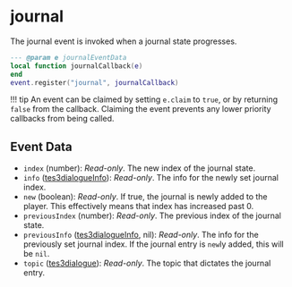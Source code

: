 # journal

The journal event is invoked when a journal state progresses.

```lua
--- @param e journalEventData
local function journalCallback(e)
end
event.register("journal", journalCallback)
```

!!! tip
	An event can be claimed by setting `e.claim` to `true`, or by returning `false` from the callback. Claiming the event prevents any lower priority callbacks from being called.

## Event Data

* `index` (number): *Read-only*. The new index of the journal state.
* `info` ([tes3dialogueInfo](../../types/tes3dialogueInfo)): *Read-only*. The info for the newly set journal index.
* `new` (boolean): *Read-only*. If true, the journal is newly added to the player. This effectively means that index has increased past 0.
* `previousIndex` (number): *Read-only*. The previous index of the journal state.
* `previousInfo` ([tes3dialogueInfo](../../types/tes3dialogueInfo), nil): *Read-only*. The info for the previously set journal index. If the journal entry is `new`ly added, this will be `nil`.
* `topic` ([tes3dialogue](../../types/tes3dialogue)): *Read-only*. The topic that dictates the journal entry.

